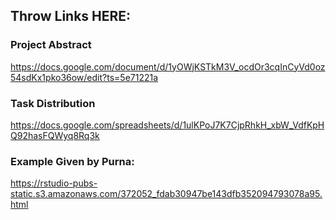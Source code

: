 ## Throw Links HERE:

### Project Abstract
https://docs.google.com/document/d/1yOWjKSTkM3V_ocdOr3cqInCyVd0oz54sdKx1pko36ow/edit?ts=5e71221a

### Task Distribution
https://docs.google.com/spreadsheets/d/1ulKPoJ7K7CjpRhkH_xbW_VdfKpHQ92hasFQWyq8Rq3k

### Example Given by Purna:
https://rstudio-pubs-static.s3.amazonaws.com/372052_fdab30947be143dfb352094793078a95.html



